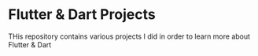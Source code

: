 # Flutter & Dart Projects

THis repository contains various projects I did in order to learn more about Flutter & Dart